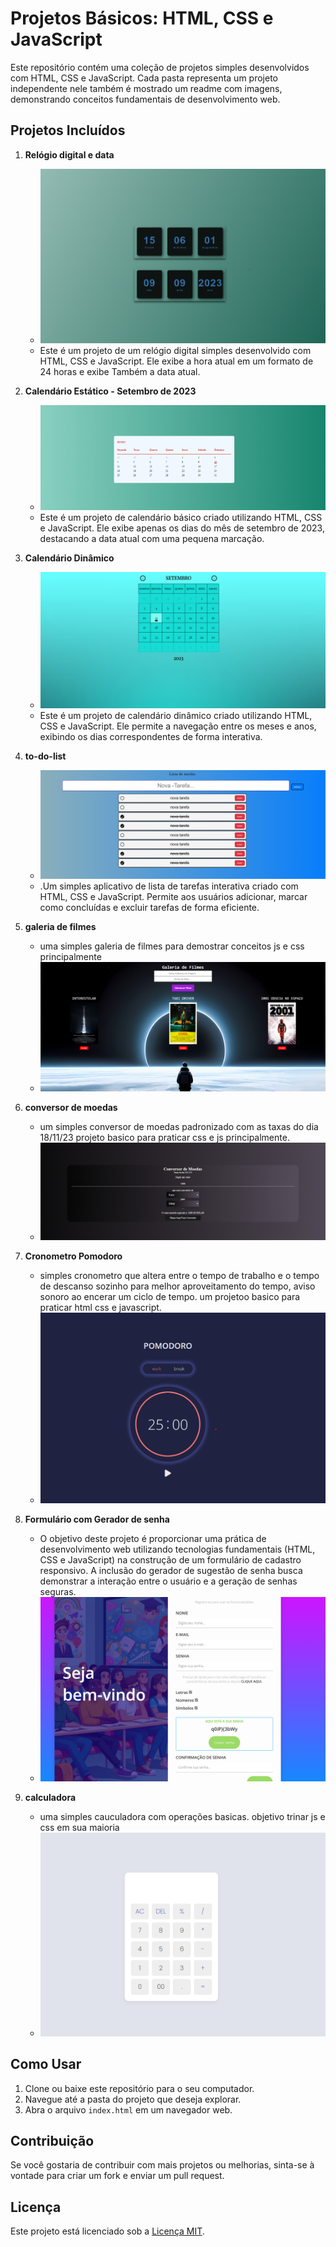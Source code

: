 # Projetos Básicos: HTML, CSS e JavaScript

Este repositório contém uma coleção de projetos simples desenvolvidos com HTML, CSS e JavaScript. Cada pasta representa um projeto independente nele também é mostrado um readme com imagens, demonstrando conceitos fundamentais de desenvolvimento web.

## Projetos Incluídos

1. **Relógio digital e data**
   - ![relogio digital](./relogio/img.projeto.png)
   - Este é um projeto de um relógio digital simples desenvolvido com HTML, CSS e JavaScript. Ele exibe a hora atual em um formato de 24 horas e exibe Também a data atual.

2. **Calendário Estático - Setembro de 2023**
   - ![Calendário Estático](./calendario/img.projeto.calendario.png)
   - Este é um projeto de calendário básico criado utilizando HTML, CSS e JavaScript. Ele exibe apenas os dias do mês de setembro de 2023, destacando a data atual com uma pequena marcação.

3. **Calendário Dinâmico**
   - ![Calendário Dinâmico](./calendario-dinamico/img_do_projeto.png)
   - Este é um projeto de calendário dinâmico criado utilizando HTML, CSS e JavaScript. Ele permite a navegação entre os meses e anos, exibindo os dias correspondentes de forma interativa.

4. **to-do-list**
   - ![to-do-lis](./to-do-list/img.projeto.png)
   - .Um simples aplicativo de lista de tarefas interativa criado com HTML, CSS e JavaScript. Permite aos usuários adicionar, marcar como concluídas e excluir tarefas de forma eficiente.
5. **galeria de filmes**
   - uma simples galeria de filmes para demostrar conceitos js e css principalmente
   - ![galeria de filmes ](./Galeria-de-filmes/img/img%20do%20projetpo.png)
6. **conversor de moedas**
   - um simples conversor de moedas padronizado com as taxas do dia 18/11/23 projeto basico para praticar css e js principalmente.
   - ![conversor de moedas](./conversor-de-moedas-estatico//img_do_projeto/img2%20do%20projeto.png)

7. **Cronometro Pomodoro**
   - simples cronometro que altera entre o tempo de trabalho e o tempo de descanso sozinho para melhor aproveitamento do tempo, aviso sonoro ao encerar um ciclo de tempo. um projetoo basico para praticar html css e javascript.
    - ![Cronometro Pomodoro](./cronometro%20pomodoro/img%20do%20projeto/Screenshot%202023-12-12%20200315.png)
8. **Formulário com Gerador de senha**
   - O objetivo deste projeto é proporcionar uma prática de desenvolvimento web utilizando tecnologias fundamentais (HTML, CSS e JavaScript) na construção de um formulário de cadastro responsivo. A inclusão do gerador de sugestão de senha busca demonstrar a interação entre o usuário e a geração de senhas seguras.
   - ![Formulário com Gerador de senha](./formulario_com_gerador_de_senha/img/img%20do%20projeto%202.png)
9. **calculadora**
   - uma simples cauculadora com operações basicas. objetivo trinar js e css em sua maioria
   - ![calculadora](./calculadora/img/img%20do%20projeto.png)
## Como Usar

1. Clone ou baixe este repositório para o seu computador.
2. Navegue até a pasta do projeto que deseja explorar.
3. Abra o arquivo `index.html` em um navegador web.

## Contribuição

Se você gostaria de contribuir com mais projetos ou melhorias, sinta-se à vontade para criar um fork e enviar um pull request.

## Licença

Este projeto está licenciado sob a [Licença MIT](LICENSE).
